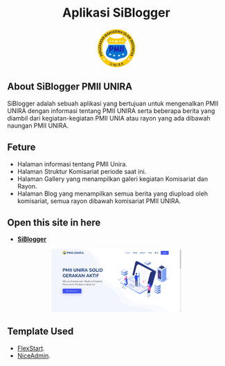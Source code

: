 <h1 align="center">Aplikasi SiBlogger</h1>
<p align="center">
<a href="https://pmiiunira.lfa-ppa.com" target="_blank"><img src="https://raw.githubusercontent.com/AhmadMuzayyin/SI-dan-Sistem-Blog-PMII-UNIRA/main/public/assets/img/logo_kom.png" width="90"></a></p>

<p align="center">
</p>

## About SiBlogger PMII UNIRA

SiBlogger adalah sebuah aplikasi yang bertujuan untuk mengenalkan PMII UNIRA dengan informasi tentang PMII UNIRA serta beberapa berita
yang diambil dari kegiatan-kegiatan PMII UNIA atau rayon yang ada dibawah naungan PMII UNIRA.

## Feture
- Halaman informasi tentang PMII Unira.
- Halaman Struktur Komisariat periode saat ini.
- Halaman Gallery yang menampilkan galeri kegiatan Komisariat dan Rayon.
- Halaman Blog yang menampilkan semua berita yang diupload oleh komisariat, semua rayon dibawah komisariat PMII UNIRA.

## Open this site in here

- **[SiBlogger](https://pmiiunira.lfa-ppa.com/)**
<p align="center"><a href="https://pmiiunira.lfa-ppa.com" target="_blank"><img src="https://raw.githubusercontent.com/AhmadMuzayyin/SI-dan-Sistem-Blog-PMII-UNIRA/main/public/assets/img/home.png" width="300"></a></p>

## Template Used

- [FlexStart](https://bootstrapmade.com/flexstart-bootstrap-startup-template/).
- [NiceAdmin](https://bootstrapmade.com/nice-admin-bootstrap-admin-html-template/).
